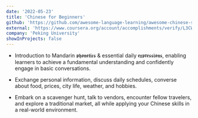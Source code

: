 ```yaml
---
date: '2022-05-23'
title: 'Chinese for Beginners'
github: 'https://github.com/awesome-language-learning/awesome-chinese-speaking'
external: 'https://www.coursera.org/account/accomplishments/verify/L3CWDTVEWGPW'
company: 'Peking University'
showInProjects: false
---
```


- Introduction to Mandarin 𝖕𝖍𝖔𝖓𝖊𝖙𝖎𝖈𝖘 & essential daily 𝖊𝖝𝖕𝖗𝖊𝖘𝖘𝖎𝖔𝖓𝖘, enabling learners to achieve a fundamental understanding and confidently engage in basic conversations.

- Exchange personal information, discuss daily schedules, converse about food, prices, city life, weather, and hobbies.

- Embark on a scavenger hunt, talk to vendors, encounter fellow travelers, and explore a traditional market, all while applying your Chinese skills in a real-world environment.
